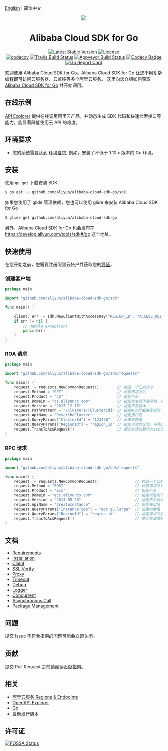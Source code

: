 [English](./README.md) | 简体中文

<p align="center">
<a href=" https://www.alibabacloud.com"><img src="https://aliyunsdk-pages.alicdn.com/icons/Aliyun.svg"></a>
</p>

<h1 align="center">Alibaba Cloud SDK for Go</h1>

<p align="center">
<a href="https://badge.fury.io/gh/aliyun%2Falibaba-cloud-sdk-go"><img src="https://badge.fury.io/gh/aliyun%2Falibaba-cloud-sdk-go.svg" alt="Latest Stable Version"></a>
<a href="https://app.fossa.io/projects/git%2Bgithub.com%2Faliyun%2Falibaba-cloud-sdk-go?ref=badge_shield"><img src="https://app.fossa.io/api/projects/git%2Bgithub.com%2Faliyun%2Falibaba-cloud-sdk-go.svg?type=shield" alt="License"></a>
<br/>
<a href="https://codecov.io/gh/aliyun/alibaba-cloud-sdk-go"><img src="https://codecov.io/gh/aliyun/alibaba-cloud-sdk-go/branch/master/graph/badge.svg" alt="codecov"></a>
<a href="https://travis-ci.org/aliyun/alibaba-cloud-sdk-go"><img src="https://travis-ci.org/aliyun/alibaba-cloud-sdk-go.svg?branch=master" alt="Travis Build Status"></a>
<a href="https://ci.appveyor.com/project/aliyun/alibaba-cloud-sdk-go/branch/master"><img src="https://ci.appveyor.com/api/projects/status/gn17u48i53ktblfp/branch/master?svg=true" alt="Appveyor Build Status"></a>
<a href="https://app.codacy.com/app/aliyun/alibaba-cloud-sdk-go?utm_source=github.com&utm_medium=referral&utm_content=aliyun/alibaba-cloud-sdk-go&utm_campaign=Badge_Grade_Dashboard"><img src="https://api.codacy.com/project/badge/Grade/291a39e242364b04ad442f0cce0e30d5" alt="Codacy Badge"></a>
<a href="https://goreportcard.com/report/github.com/aliyun/alibaba-cloud-sdk-go"><img src="https://goreportcard.com/badge/github.com/aliyun/alibaba-cloud-sdk-go" alt="Go Report Card"></a>
</p>

欢迎使用 Alibaba Cloud SDK for Go。Alibaba Cloud SDK for Go 让您不用复杂编程即可访问云服务器、云监控等多个阿里云服务。
这里向您介绍如何获取 [Alibaba Cloud SDK for Go][SDK] 并开始调用。

## 在线示例
[API Explorer][open-api] 提供在线调用阿里云产品，并动态生成 SDK 代码和快速检索接口等能力，能显著降低使用云 API 的难度。


## 环境要求
- 您的系统需要达到 [环境要求][Requirements], 例如，安装了不低于 1.10.x 版本的 Go 环境。

## 安装
使用 `go get` 下载安装 SDK

```sh
$ go get -u github.com/aliyun/alibaba-cloud-sdk-go/sdk
```

如果您使用了 glide 管理依赖，您也可以使用 glide 来安装 Alibaba Cloud SDK for Go

```sh
$ glide get github.com/aliyun/alibaba-cloud-sdk-go
```

另外，Alibaba Cloud SDK for Go 也会发布在 https://develop.aliyun.com/tools/sdk#/go 这个地址。

## 快速使用
在您开始之前，您需要注册阿里云帐户并获取您的[凭证](https://usercenter.console.aliyun.com/#/manage/ak)。

### 创建客户端
```go
package main

import "github.com/aliyun/alibaba-cloud-sdk-go/sdk"

func main() {

	client, err := sdk.NewClientWithAccessKey("REGION_ID", "ACCESS_KEY_ID", "ACCESS_KEY_SECRET")
	if err != nil {
		// Handle exceptions
		panic(err)
	}
}
```

### ROA 请求
```go
package main

import "github.com/aliyun/alibaba-cloud-sdk-go/sdk/requests"

func main() {
	request := requests.NewCommonRequest()        // 构造一个公共请求
	request.Method = "GET"                        // 设置请求方式
	request.Product = "CS"                        // 指定产品
	request.Domain = "cs.aliyuncs.com"            // 指定域名则不会寻址，如认证方式为 Bearer Token 的服务则需要指定
	request.Version = "2015-12-15"                // 指定产品版本
	request.PathPattern = "/clusters/[ClusterId]" // 指定ROA风格路径规则
	request.ApiName = "DescribeCluster"           // 指定接口名
	request.QueryParams["ClusterId"] = "123456"   // 设置参数值
	request.QueryParams["RegionId"] = "region_id" // 指定请求的区域，不指定则使用客户端区域、默认区域
	request.TransToAcsRequest()                   // 把公共请求转化为acs请求
}
```

### RPC 请求
```go
package main

import "github.com/aliyun/alibaba-cloud-sdk-go/sdk/requests"

func main() {
	request := requests.NewCommonRequest()                // 构造一个公共请求
	request.Method = "POST"                               // 设置请求方式
	request.Product = "Ecs"                               // 指定产品
	request.Domain = "ecs.aliyuncs.com"                   // 指定域名则不会寻址，如认证方式为 Bearer Token 的服务则需要指定
	request.Version = "2014-05-26"                        // 指定产品版本
	request.ApiName = "CreateInstance"                    // 指定接口名
	request.QueryParams["InstanceType"] = "ecs.g5.large"  // 设置参数值
	request.QueryParams["RegionId"] = "region_id"         // 指定请求的区域，不指定则使用客户端区域、默认区域
	request.TransToAcsRequest()                           // 把公共请求转化为acs请求
}
```


## 文档
* [Requirements](docs/0-Requirements-CN.md)
* [Installation](docs/1-Installation-CN.md)
* [Client](docs/2-Client-CN.md)
* [SSL Verify](docs/3-Verify-CN.md)
* [Proxy](docs/4-Proxy-CN.md)
* [Timeout](docs/5-Timeout-CN.md)
* [Debug](docs/6-Debug-CN.md)
* [Logger](docs/7-Logger-CN.md)
* [Concurrent](docs/8-Concurrent-CN.md)
* [Asynchronous Call](docs/9-Asynchronous-CN.md)
* [Package Management](docs/10-Package-Management-CN.md)


## 问题
[提交 Issue][issue] 不符合指南的问题可能会立即关闭。


## 贡献
提交 Pull Request 之前请阅读[贡献指南](CONTRIBUTING.md)。

## 相关
* [阿里云服务 Regions & Endpoints][endpoints]
* [OpenAPI Explorer][open-api]
* [Go][go]
* [最新发行版本][latest-release]


## 许可证
[![FOSSA Status](https://app.fossa.io/api/projects/git%2Bgithub.com%2Faliyun%2Falibaba-cloud-sdk-go.svg?type=large)](https://app.fossa.io/projects/git%2Bgithub.com%2Faliyun%2Falibaba-cloud-sdk-go?ref=badge_large)

[SDK]: https://github.com/aliyun/alibaba-cloud-sdk-go
[apache]: http://www.apache.org/licenses/LICENSE-2.0
[issue]: https://github.com/aliyun/alibaba-cloud-sdk-go/issues/new
[open-api]: https://api.aliyun.com/
[latest-release]: https://github.com/aliyun/alibaba-cloud-sdk-go/releases
[go]: https://golang.org/dl/
[endpoints]: https://developer.aliyun.com/endpoints
[Requirements]: docs/0-Requirements-CN.md
